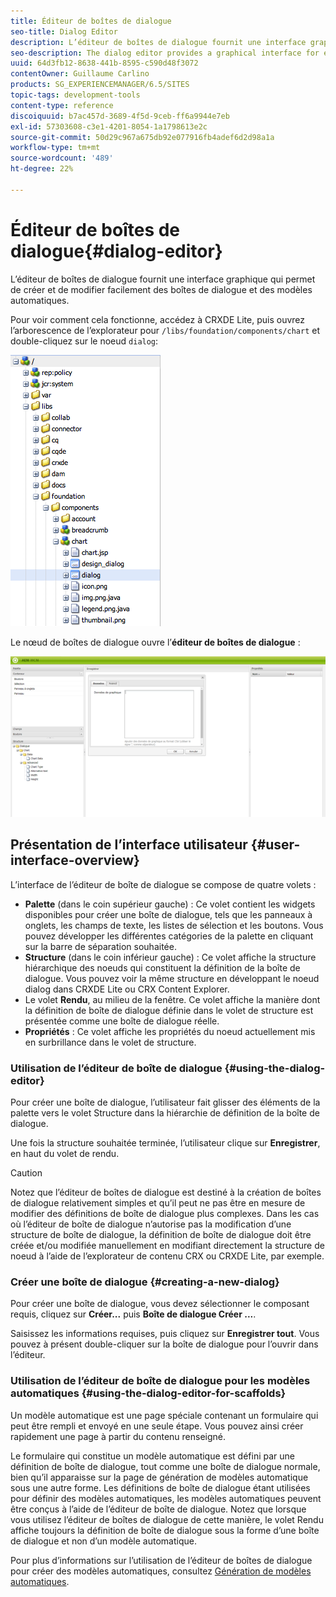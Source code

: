 ```yaml
---
title: Éditeur de boîtes de dialogue
seo-title: Dialog Editor
description: L’éditeur de boîtes de dialogue fournit une interface graphique pour créer et modifier facilement des boîtes de dialogue et des modèles automatiques.
seo-description: The dialog editor provides a graphical interface for easily creating and editing dialog boxes and scaffolds
uuid: 64d3fb12-8638-441b-8595-c590d48f3072
contentOwner: Guillaume Carlino
products: SG_EXPERIENCEMANAGER/6.5/SITES
topic-tags: development-tools
content-type: reference
discoiquuid: b7ac457d-3689-4f5d-9ceb-ff6a9944e7eb
exl-id: 57303608-c3e1-4201-8054-1a1798613e2c
source-git-commit: 50d29c967a675db92e077916fb4adef6d2d98a1a
workflow-type: tm+mt
source-wordcount: '489'
ht-degree: 22%

---
```


# Éditeur de boîtes de dialogue{#dialog-editor}

L’éditeur de boîtes de dialogue fournit une interface graphique qui permet de créer et de modifier facilement des boîtes de dialogue et des modèles automatiques.

Pour voir comment cela fonctionne, accédez à CRXDE Lite, puis ouvrez l’arborescence de l’explorateur pour `/libs/foundation/components/chart` et double-cliquez sur le noeud `dialog`:

![chlimage_1-247](assets/chlimage_1-247.png)

Le nœud de boîtes de dialogue ouvre l’**éditeur de boîtes de dialogue** :

![screen_shot_2012-02-01at25033pm](assets/screen_shot_2012-02-01at25033pm.png)

## Présentation de l’interface utilisateur {#user-interface-overview}

L’interface de l’éditeur de boîte de dialogue se compose de quatre volets :

* **Palette** (dans le coin supérieur gauche) : Ce volet contient les widgets disponibles pour créer une boîte de dialogue, tels que les panneaux à onglets, les champs de texte, les listes de sélection et les boutons. Vous pouvez développer les différentes catégories de la palette en cliquant sur la barre de séparation souhaitée.
* **Structure** (dans le coin inférieur gauche) : Ce volet affiche la structure hiérarchique des noeuds qui constituent la définition de la boîte de dialogue. Vous pouvez voir la même structure en développant le noeud dialog dans CRXDE Lite ou CRX Content Explorer.
* Le volet **Rendu**, au milieu de la fenêtre. Ce volet affiche la manière dont la définition de boîte de dialogue définie dans le volet de structure est présentée comme une boîte de dialogue réelle.
* **Propriétés** : Ce volet affiche les propriétés du noeud actuellement mis en surbrillance dans le volet de structure.

### Utilisation de l’éditeur de boîte de dialogue {#using-the-dialog-editor}

Pour créer une boîte de dialogue, l’utilisateur fait glisser des éléments de la palette vers le volet Structure dans la hiérarchie de définition de la boîte de dialogue.

Une fois la structure souhaitée terminée, l’utilisateur clique sur **Enregistrer**, en haut du volet de rendu.

>[!CAUTION]
>
>Notez que l’éditeur de boîtes de dialogue est destiné à la création de boîtes de dialogue relativement simples et qu’il peut ne pas être en mesure de modifier des définitions de boîte de dialogue plus complexes. Dans les cas où l’éditeur de boîte de dialogue n’autorise pas la modification d’une structure de boîte de dialogue, la définition de boîte de dialogue doit être créée et/ou modifiée manuellement en modifiant directement la structure de noeud à l’aide de l’explorateur de contenu CRX ou CRXDE Lite, par exemple.

### Créer une boîte de dialogue {#creating-a-new-dialog}

Pour créer une boîte de dialogue, vous devez sélectionner le composant requis, cliquez sur **Créer...** puis **Boîte de dialogue Créer ...**.

Saisissez les informations requises, puis cliquez sur **Enregistrer tout**. Vous pouvez à présent double-cliquer sur la boîte de dialogue pour l’ouvrir dans l’éditeur.

### Utilisation de l’éditeur de boîte de dialogue pour les modèles automatiques {#using-the-dialog-editor-for-scaffolds}

Un modèle automatique est une page spéciale contenant un formulaire qui peut être rempli et envoyé en une seule étape. Vous pouvez ainsi créer rapidement une page à partir du contenu renseigné.

Le formulaire qui constitue un modèle automatique est défini par une définition de boîte de dialogue, tout comme une boîte de dialogue normale, bien qu’il apparaisse sur la page de génération de modèles automatique sous une autre forme. Les définitions de boîte de dialogue étant utilisées pour définir des modèles automatiques, les modèles automatiques peuvent être conçus à l’aide de l’éditeur de boîte de dialogue. Notez que lorsque vous utilisez l’éditeur de boîtes de dialogue de cette manière, le volet Rendu affiche toujours la définition de boîte de dialogue sous la forme d’une boîte de dialogue et non d’un modèle automatique.

Pour plus d’informations sur l’utilisation de l’éditeur de boîtes de dialogue pour créer des modèles automatiques, consultez [Génération de modèles automatiques](/help/sites-authoring/scaffolding.md).
